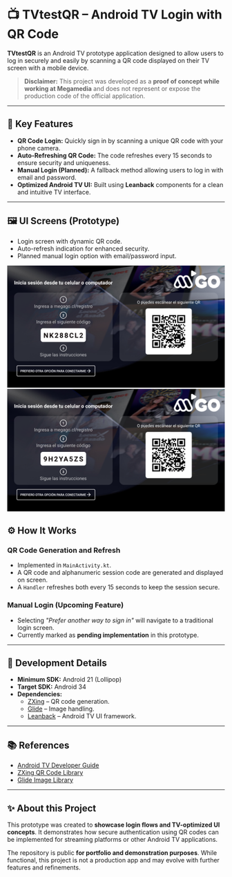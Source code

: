 # 📺 TVtestQR – Android TV Login with QR Code

**TVtestQR** is an Android TV prototype application designed to allow users to log in securely and easily by scanning a QR code displayed on their TV screen with a mobile device.  

> **Disclaimer:** This project was developed as a **proof of concept while working at Megamedia** and does not represent or expose the production code of the official application.  

---

## 🚀 Key Features

- **QR Code Login:** Quickly sign in by scanning a unique QR code with your phone camera.  
- **Auto-Refreshing QR Code:** The code refreshes every 15 seconds to ensure security and uniqueness.  
- **Manual Login (Planned):** A fallback method allowing users to log in with email and password.  
- **Optimized Android TV UI:** Built using **Leanback** components for a clean and intuitive TV interface.  

---

## 🖼️ UI Screens (Prototype)

- Login screen with dynamic QR code.  
- Auto-refresh indication for enhanced security.  
- Planned manual login option with email/password input.

![Pantalla de Inicio de Sesión con QR](screenshots/login_screen1.png)
![Pantalla de Inicio de Sesión con QR - Actualización](screenshots/login_screen2.png)

## ⚙️ How It Works

### QR Code Generation and Refresh  
- Implemented in `MainActivity.kt`.  
- A QR code and alphanumeric session code are generated and displayed on screen.  
- A `Handler` refreshes both every 15 seconds to keep the session secure.  

### Manual Login (Upcoming Feature)  
- Selecting *"Prefer another way to sign in"* will navigate to a traditional login screen.  
- Currently marked as **pending implementation** in this prototype.  

---

## 🧰 Development Details

- **Minimum SDK:** Android 21 (Lollipop)  
- **Target SDK:** Android 34  
- **Dependencies:**  
  - [ZXing](https://github.com/zxing/zxing) – QR code generation.  
  - [Glide](https://github.com/bumptech/glide) – Image handling.  
  - [Leanback](https://developer.android.com/training/tv/start/leanback) – Android TV UI framework.  

---

## 📚 References

- [Android TV Developer Guide](https://developer.android.com/tv)  
- [ZXing QR Code Library](https://github.com/zxing/zxing)  
- [Glide Image Library](https://github.com/bumptech/glide)  

---

## ✨ About this Project

This prototype was created to **showcase login flows and TV-optimized UI concepts**. It demonstrates how secure authentication using QR codes can be implemented for streaming platforms or other Android TV applications.  

The repository is public **for portfolio and demonstration purposes**. While functional, this project is not a production app and may evolve with further features and refinements.


